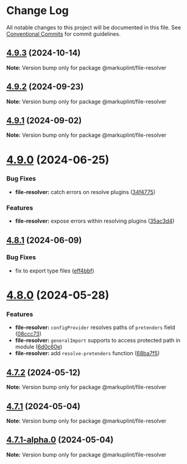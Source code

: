 # Change Log

All notable changes to this project will be documented in this file.
See [Conventional Commits](https://conventionalcommits.org) for commit guidelines.

## [4.9.3](https://github.com/markuplint/markuplint/compare/@markuplint/file-resolver@4.9.2...@markuplint/file-resolver@4.9.3) (2024-10-14)

**Note:** Version bump only for package @markuplint/file-resolver





## [4.9.2](https://github.com/markuplint/markuplint/compare/@markuplint/file-resolver@4.9.1...@markuplint/file-resolver@4.9.2) (2024-09-23)

**Note:** Version bump only for package @markuplint/file-resolver

## [4.9.1](https://github.com/markuplint/markuplint/compare/@markuplint/file-resolver@4.9.0...@markuplint/file-resolver@4.9.1) (2024-09-02)

**Note:** Version bump only for package @markuplint/file-resolver

# [4.9.0](https://github.com/markuplint/markuplint/compare/@markuplint/file-resolver@4.8.1...@markuplint/file-resolver@4.9.0) (2024-06-25)

### Bug Fixes

- **file-resolver:** catch errors on resolve plugins ([34f4775](https://github.com/markuplint/markuplint/commit/34f47754f2b470c31b9f1215f4072e72b2af6e2a))

### Features

- **file-resolver:** expose errors within resolving plugins ([35ac3d4](https://github.com/markuplint/markuplint/commit/35ac3d46d0aa8e3483defa66c1239e739c57e060))

## [4.8.1](https://github.com/markuplint/markuplint/compare/@markuplint/file-resolver@4.8.0...@markuplint/file-resolver@4.8.1) (2024-06-09)

### Bug Fixes

- fix to export type files ([eff4bbf](https://github.com/markuplint/markuplint/commit/eff4bbfd127574809dc5e15d7cafe87699758ee0))

# [4.8.0](https://github.com/markuplint/markuplint/compare/@markuplint/file-resolver@4.7.2...@markuplint/file-resolver@4.8.0) (2024-05-28)

### Features

- **file-resolver:** `configProvider` resolves paths of `pretenders` field ([08ccc73](https://github.com/markuplint/markuplint/commit/08ccc7306ac748ce66e33ab571dab1a2eeace12e))
- **file-resolver:** `generalImport` supports to access protected path in module ([6d0c60e](https://github.com/markuplint/markuplint/commit/6d0c60e25d63d31a150a5f2cf7c41bef481302d4))
- **file-resolver:** add `resolve-pretenders` function ([68ba7f5](https://github.com/markuplint/markuplint/commit/68ba7f5acaba13484172bca3ea5f60e0bf3044ef))

## [4.7.2](https://github.com/markuplint/markuplint/compare/@markuplint/file-resolver@4.7.1...@markuplint/file-resolver@4.7.2) (2024-05-12)

**Note:** Version bump only for package @markuplint/file-resolver

## [4.7.1](https://github.com/markuplint/markuplint/compare/@markuplint/file-resolver@4.7.1-alpha.0...@markuplint/file-resolver@4.7.1) (2024-05-04)

**Note:** Version bump only for package @markuplint/file-resolver

## [4.7.1-alpha.0](https://github.com/markuplint/markuplint/compare/@markuplint/file-resolver@4.7.0...@markuplint/file-resolver@4.7.1-alpha.0) (2024-05-04)

**Note:** Version bump only for package @markuplint/file-resolver
